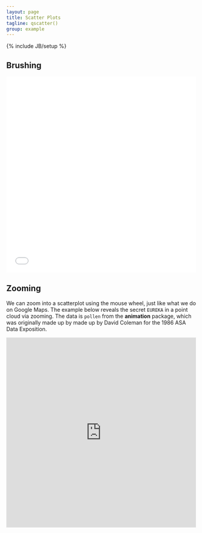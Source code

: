 ```yaml
---
layout: page
title: Scatter Plots
tagline: qscatter()
group: example
---
```

{% include JB/setup %}

## Brushing

<iframe src="//player.vimeo.com/video/30173477" width="500" height="516" frameborder="0" webkitallowfullscreen mozallowfullscreen allowfullscreen></iframe>

## Zooming

We can zoom into a scatterplot using the mouse wheel, just like what we do
on Google Maps. The example below reveals the secret `EUREKA` in a point
cloud via zooming. The data is `pollen` from the **animation** package,
which was originally made up by made up by David Coleman for the 1986 ASA
Data Exposition.

<iframe src="http://www.screenr.com/embed/B76H" width="500" height="500" frameborder="0"></iframe>

